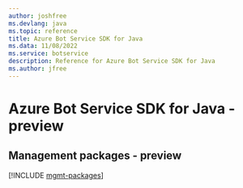 ```yaml
---
author: joshfree
ms.devlang: java
ms.topic: reference
title: Azure Bot Service SDK for Java
ms.data: 11/08/2022
ms.service: botservice
description: Reference for Azure Bot Service SDK for Java
ms.author: jfree
---
```

# Azure Bot Service SDK for Java - preview

## Management packages - preview
[!INCLUDE [mgmt-packages](bot-service-mgmt-index.md)]